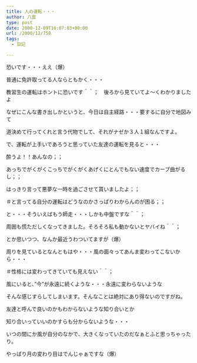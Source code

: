 ```yaml
---
title: 人の運転・・・
author: 八雲
type: post
date: 2000-12-09T16:07:03+00:00
url: /2000/12/758
tags:
  - 日記

---
```

恐いです・・・ええ（爆）
  
普通に免許取ってる人ならともかく・・・
  
教習生の運転はホントに恐いです＾＾；　後ろから見ていてよ～くわかりましたよ
  
なぜにこんな書き出しかというと、今日は自主経路・・・要するに自分で地図みて
  
道決めて行ってくれと言う代物でして、それがナゼか３人１組なんですよ。
  
で、運転が上手いであろうと思っていた友達の運転を見ると・・・
  
酔うよ！！あんなの；；
  
あっちでがくがくこっちでがくがくあげくにとんでもない速度でカーブ曲がるし；；
  
はっきり言って悪夢な一時を過ごさせて貰いましたよ；；
  
＃と言ってる自分の運転はどうなのかさっぱりわからんのが困る；；

と・・・そういえばもう師走・・・しかも中盤ですな＾＾；
  
周囲も慌ただしくなってきました。そろそろ私も動かないとヤバイね＾＾；
  
とか思いつつ、なんか最近うわついてますが（爆）
  
周りを見ているとなんともはや・・・風の面々ってあんま変わってこないから・・・
  
＃性格には変わってきていても見えない＾＾；
  
風にいると、”今”が永遠に続くような・・・永遠に変わらないような
  
そんな感じすらしてしまいます。そんなことは絶対にあり得ないのですがね。
  
友達と呼んで良いのかもわからないような知り合いとか
  
知り合いっていいのかすらも分からないような・・・
  
いつの間にか風が自分のなかで、大きくなっていたのだなぁとふと思っちゃったり。
  
やっぱり月の変わり目はでんじゃぁですな（爆）
